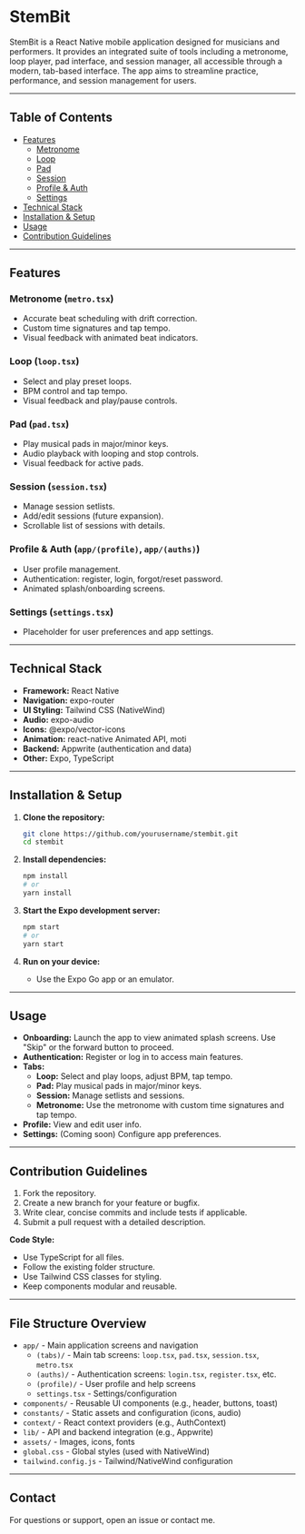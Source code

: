 # StemBit

StemBit is a React Native mobile application designed for musicians and performers. It provides an integrated suite of tools including a metronome, loop player, pad interface, and session manager, all accessible through a modern, tab-based interface. The app aims to streamline practice, performance, and session management for users.

---

## Table of Contents

- [Features](#features)
  - [Metronome](#metronome)
  - [Loop](#loop)
  - [Pad](#pad)
  - [Session](#session)
  - [Profile & Auth](#profile--auth)
  - [Settings](#settings)
- [Technical Stack](#technical-stack)
- [Installation & Setup](#installation--setup)
- [Usage](#usage)
- [Contribution Guidelines](#contribution-guidelines)

---

## Features

### Metronome (`metro.tsx`)
- Accurate beat scheduling with drift correction.
- Custom time signatures and tap tempo.
- Visual feedback with animated beat indicators.

### Loop (`loop.tsx`)
- Select and play preset loops.
- BPM control and tap tempo.
- Visual feedback and play/pause controls.

### Pad (`pad.tsx`)
- Play musical pads in major/minor keys.
- Audio playback with looping and stop controls.
- Visual feedback for active pads.

### Session (`session.tsx`)
- Manage session setlists.
- Add/edit sessions (future expansion).
- Scrollable list of sessions with details.

### Profile & Auth (`app/(profile)`, `app/(auths)`)
- User profile management.
- Authentication: register, login, forgot/reset password.
- Animated splash/onboarding screens.

### Settings (`settings.tsx`)
- Placeholder for user preferences and app settings.

---

## Technical Stack

- **Framework:** React Native
- **Navigation:** expo-router
- **UI Styling:** Tailwind CSS (NativeWind)
- **Audio:** expo-audio
- **Icons:** @expo/vector-icons
- **Animation:** react-native Animated API, moti
- **Backend:** Appwrite (authentication and data)
- **Other:** Expo, TypeScript

---

## Installation & Setup

1. **Clone the repository:**
   ```sh
   git clone https://github.com/yourusername/stembit.git
   cd stembit
   ```

2. **Install dependencies:**
   ```sh
   npm install
   # or
   yarn install
   ```

3. **Start the Expo development server:**
   ```sh
   npm start
   # or
   yarn start
   ```

4. **Run on your device:**
   - Use the Expo Go app or an emulator.

---

## Usage

- **Onboarding:** Launch the app to view animated splash screens. Use "Skip" or the forward button to proceed.
- **Authentication:** Register or log in to access main features.
- **Tabs:**
  - **Loop:** Select and play loops, adjust BPM, tap tempo.
  - **Pad:** Play musical pads in major/minor keys.
  - **Session:** Manage setlists and sessions.
  - **Metronome:** Use the metronome with custom time signatures and tap tempo.
- **Profile:** View and edit user info.
- **Settings:** (Coming soon) Configure app preferences.

---

## Contribution Guidelines

1. Fork the repository.
2. Create a new branch for your feature or bugfix.
3. Write clear, concise commits and include tests if applicable.
4. Submit a pull request with a detailed description.

**Code Style:**  
- Use TypeScript for all files.
- Follow the existing folder structure.
- Use Tailwind CSS classes for styling.
- Keep components modular and reusable.

---


## File Structure Overview

- `app/` - Main application screens and navigation
  - `(tabs)/` - Main tab screens: `loop.tsx`, `pad.tsx`, `session.tsx`, `metro.tsx`
  - `(auths)/` - Authentication screens: `login.tsx`, `register.tsx`, etc.
  - `(profile)/` - User profile and help screens
  - `settings.tsx` - Settings/configuration
- `components/` - Reusable UI components (e.g., header, buttons, toast)
- `constants/` - Static assets and configuration (icons, audio)
- `context/` - React context providers (e.g., AuthContext)
- `lib/` - API and backend integration (e.g., Appwrite)
- `assets/` - Images, icons, fonts
- `global.css` - Global styles (used with NativeWind)
- `tailwind.config.js` - Tailwind/NativeWind configuration

---

## Contact

For questions or support, open an issue or contact me.
